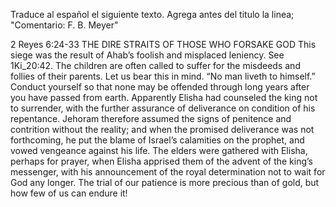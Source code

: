 Traduce al español el siguiente texto. Agrega antes del titulo la linea; "Comentario: F. B. Meyer"

2 Reyes 6:24-33
THE DIRE STRAITS OF THOSE WHO FORSAKE GOD
This siege was the result of Ahab’s foolish and misplaced leniency. See 1Ki_20:42. The children are often called to suffer for the misdeeds and follies of their parents. Let us bear this in mind. “No man liveth to himself.” Conduct yourself so that none may be offended through long years after you have passed from earth.
Apparently Elisha had counseled the king not to surrender, with the further assurance of deliverance on condition of his repentance. Jehoram therefore assumed the signs of penitence and contrition without the reality; and when the promised deliverance was not forthcoming, he put the blame of Israel’s calamities on the prophet, and vowed vengeance against his life. The elders were gathered with Elisha, perhaps for prayer, when Elisha apprised them of the advent of the king’s messenger, with his announcement of the royal determination not to wait for God any longer. The trial of our patience is more precious than of gold, but how few of us can endure it!
